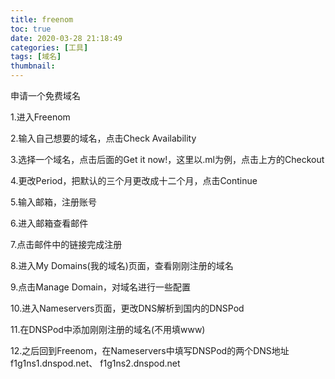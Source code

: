 ```yaml
---
title: freenom
toc: true
date: 2020-03-28 21:18:49
categories: [工具]
tags: [域名]
thumbnail:
---
```


申请一个免费域名
<!-- more --> 

1.进入Freenom

2.输入自己想要的域名，点击Check Availability

3.选择一个域名，点击后面的Get it now!，这里以.ml为例，点击上方的Checkout

4.更改Period，把默认的三个月更改成十二个月，点击Continue

5.输入邮箱，注册账号

6.进入邮箱查看邮件

7.点击邮件中的链接完成注册

8.进入My Domains(我的域名)页面，查看刚刚注册的域名

9.点击Manage Domain，对域名进行一些配置

10.进入Nameservers页面，更改DNS解析到国内的DNSPod

11.在DNSPod中添加刚刚注册的域名(不用填www)

12.之后回到Freenom，在Nameservers中填写DNSPod的两个DNS地址 f1g1ns1.dnspod.net、 f1g1ns2.dnspod.net